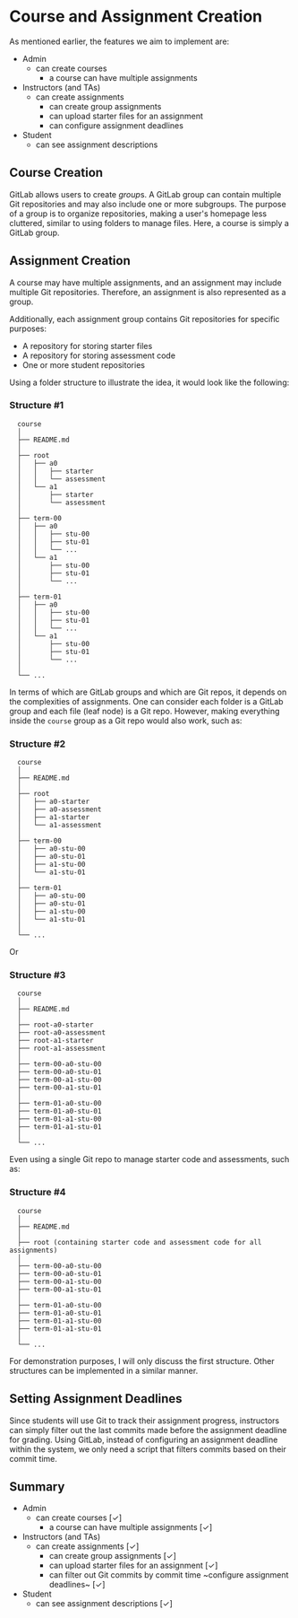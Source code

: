 # Course and Assignment Creation

As mentioned earlier, the features we aim to implement are:

- Admin
  - can create courses
    - a course can have multiple assignments
- Instructors (and TAs)
  - can create assignments
    - can create group assignments
    - can upload starter files for an assignment
    - can configure assignment deadlines
- Student
  - can see assignment descriptions

## Course Creation

GitLab allows users to create *group*s. A GitLab group can contain multiple Git
repositories and may also include one or more subgroups. The purpose of a group
is to organize repositories, making a user's homepage less cluttered, similar to
using folders to manage files. Here, a course is simply a GitLab group.

## Assignment Creation

A course may have multiple assignments, and an assignment may include multiple
Git repositories. Therefore, an assignment is also represented as a group.

Additionally, each assignment group contains Git repositories for specific purposes:

- A repository for storing starter files
- A repository for storing assessment code
- One or more student repositories

Using a folder structure to illustrate the idea, it would look like the following:

### Structure #1

```
  course
  │
  ├── README.md
  │
  ├── root
  │   ├── a0
  │   │   ├── starter
  │   │   └── assessment
  │   └── a1
  │       ├── starter
  │       └── assessment
  │
  ├── term-00
  │   ├── a0
  │   │   ├── stu-00
  │   │   ├── stu-01
  │   │   └── ...
  │   └── a1
  │       ├── stu-00
  │       ├── stu-01
  │       └── ...
  │
  ├── term-01
  │   ├── a0
  │   │   ├── stu-00
  │   │   ├── stu-01
  │   │   └── ...
  │   └── a1
  │       ├── stu-00
  │       ├── stu-01
  │       └── ...
  │
  └── ...
```

In terms of which are GitLab groups and which are Git repos, it depends on the
complexities of assignments. One can consider each folder is a GitLab group and
each file (leaf node) is a Git repo. However, making everything inside the
`course` group as a Git repo would also work, such as:

### Structure #2

```
  course
  │
  ├── README.md
  │
  ├── root
  │   ├── a0-starter
  │   ├── a0-assessment
  │   ├── a1-starter
  │   └── a1-assessment
  │
  ├── term-00
  │   ├── a0-stu-00
  │   ├── a0-stu-01
  │   ├── a1-stu-00
  │   └── a1-stu-01
  │
  ├── term-01
  │   ├── a0-stu-00
  │   ├── a0-stu-01
  │   ├── a1-stu-00
  │   └── a1-stu-01
  │
  └── ...
```

Or

### Structure #3

```
  course
  │
  ├── README.md
  │
  ├── root-a0-starter
  ├── root-a0-assessment
  ├── root-a1-starter
  ├── root-a1-assessment
  │
  ├── term-00-a0-stu-00
  ├── term-00-a0-stu-01
  ├── term-00-a1-stu-00
  ├── term-00-a1-stu-01
  │
  ├── term-01-a0-stu-00
  ├── term-01-a0-stu-01
  ├── term-01-a1-stu-00
  ├── term-01-a1-stu-01
  │
  └── ...
```

Even using a single Git repo to manage starter code and assessments, such as:

### Structure #4

```
  course
  │
  ├── README.md
  │
  ├── root (containing starter code and assessment code for all assignments)
  │
  ├── term-00-a0-stu-00
  ├── term-00-a0-stu-01
  ├── term-00-a1-stu-00
  ├── term-00-a1-stu-01
  │
  ├── term-01-a0-stu-00
  ├── term-01-a0-stu-01
  ├── term-01-a1-stu-00
  ├── term-01-a1-stu-01
  │
  └── ...
```

For demonstration purposes, I will only discuss the first structure. Other
structures can be implemented in a similar manner.

## Setting Assignment Deadlines

Since students will use Git to track their assignment progress, instructors can
simply filter out the last commits made before the assignment deadline for
grading. Using GitLab, instead of configuring an assignment deadline within the
system, we only need a script that filters commits based on their commit time.

## Summary

- Admin
  - can create courses [&check;]
    - a course can have multiple assignments [&check;]
- Instructors (and TAs)
  - can create assignments [&check;]
    - can create group assignments [&check;]
    - can upload starter files for an assignment [&check;]
    - can filter out Git commits by commit time ~configure assignment deadlines~ [&check;]
- Student
  - can see assignment descriptions [&check;]
